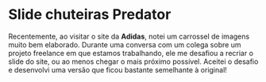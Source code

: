 # Slide chuteiras Predator

Recentemente, ao visitar o site da **Adidas**, notei um carrossel de imagens muito bem elaborado. Durante uma conversa com um colega sobre um projeto freelance em que estamos trabalhando, ele me desafiou a recriar o slide do site, ou ao menos chegar o mais próximo possível. Aceitei o desafio e desenvolvi uma versão que ficou bastante semelhante à original!

